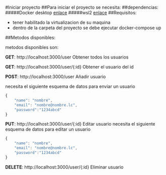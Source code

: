 #Iniciar proyecto
##Para iniciar el proyecto se necesita:
##dependencias:
#####Docker desktop [enlace](https://www.docker.com/products/docker-desktop/) 
#####wsl2 [enlace](https://learn.microsoft.com/en-us/windows/wsl/install-manual#:~:text=WSL2%20Linux%20kernel%20update%20package%20for%20x64%20machines) 
##Requisitos:
* tener habilitado la virtualizacion de su maquina 
* dentro de la carpeta del proyecto se debe ejecutar docker-compose up

##Metodos disponibles:

metodos disponibles son:

<b>GET</b>: http://localhost:3000/user  Obtener todos los usuarios

<b>GET</b>:  http://localhost:3000/user/{:id}  Obtener el usuario del id 

<b>POST</b>:  http://localhost:3000/user Añadir usuario 

necesita el siguiente esquema de datos para enviar un usuario
```javascript
{   
    "name": "nombre", 
    "email": "nombre@nombre.lc", 
    "password":"1234abcd"
}
```
<b>PUT</b>: http://localhost:3000/user/{:id} Editar usuario 
necesita el siguiente esquema de datos para editar un usuario
```javascript
{   
    "name": "nombre", 
    "email": "nombre@nombre.lc", 
    "password":"1234abcd"
}
```
<b>DELETE</b>: http://localhost:3000/user/{:id} Eliminar usuario 

